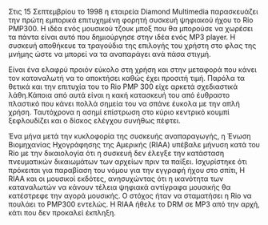 Στις 15 Σεπτεμβρίου το 1998 η εταιρεία Diamond Multimedia παρασκευάζει την πρώτη εμπορικά 
επιτυχημένη φορητή συσκευή ψηφιακού ήχου το Rio PMP300.
Η ιδέα ενός μουσικού τζουκ μποξ που θα μπορούσε να χωρέσει τα πάντα είναι αυτό που 
δημιούργησε στην ιδέα ενός MP3 player.
Η συσκευή αποθήκευε τα τραγούδια της επιλογής του χρήστη στο φλας της μνήμης
ώστε να μπορεί να τα αναπαράγει ανά πάσα στιγμή.

Είναι ένα ελαφρύ προιόν εύκολο στη χρήση και στην μεταφορά που κάνει τον καταναλωτή 
να το αποκτήσει καθώς έχει προσιτή τιμή.
Παρόλα τα θετικά και την επιτυχία του το Rio PMP 300 είχε αρκετά σχεδιαστικά λάθη.Κάποια από
αυτά είναι η κακή κατασκευή του από έυθραστο πλαστικό που κάνει πολλά σημεία του να σπάνε
έυκολα με την απλή χρήση. Ταυτόχρονα η ασημί επίστρωση στο κύριο κεντρικό κουμπί ξεφλουδίζει
και ο δίσκος ελέγχου συνήθως πέφτει.

Ένα μήνα μετά την κυκλοφορία της συσκευής αναπαραγωγής, η Ένωση Βιομηχανίας Ηχογράφησης
της Αμερικής (RIAA) υπέβαλε μήνυση κατά του Rio με την δικαιολογία ότι η συσκευή δεν έλεγξε την
κατάσταση πνευματικών δικαιωμάτων των αρχείων πριν τα παίξει. Ισχυρίστηκε ότι πρόκειται
για παραβίαση του νόμου για την εγγραφή ήχου στο σπίτι, Η RIAA και οι μουσικοί εκδότες,
ανησυχώντας ότι η ικανότητα των καταναλωτών να κάνουν τέλεια ψηφιακά αντίγραφα μουσικής 
θα κατέστρεφε την αγορά μουσικής. Ο στόχος ήταν να σταματήσει η Rio να πουλάει
το PMP300 εντελώς. Η RIAA ήθελε το DRM σε MP3 από την αρχή, κάτι που δεν προκαλεί
έκπληξη.
